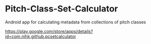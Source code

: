 # Pitch-Class-Set-Calculator
Android app for calculating metadata from collections of pitch classes

https://play.google.com/store/apps/details?id=com.nihk.github.pcsetcalculator
